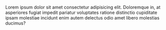 Lorem ipsum dolor sit amet consectetur adipisicing elit. Doloremque in, at asperiores fugiat impedit pariatur voluptates ratione distinctio cupiditate ipsam molestiae incidunt enim autem delectus odio amet libero molestias ducimus?